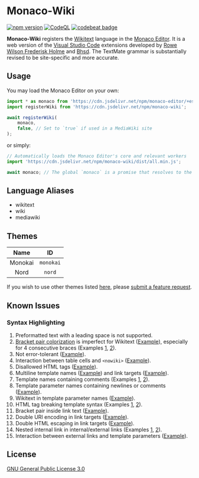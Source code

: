 # Monaco-Wiki

[![npm version](https://badge.fury.io/js/monaco-wiki.svg)](https://www.npmjs.com/package/monaco-wiki)
[![CodeQL](https://github.com/bhsd-harry/monaco-wiki/actions/workflows/codeql.yml/badge.svg)](https://github.com/bhsd-harry/monaco-wiki/actions/workflows/github-code-scanning/codeql)
[![codebeat badge](https://codebeat.co/badges/f4c13c9f-91c7-4cf8-a6f2-7c99e9209810)](https://codebeat.co/projects/github-com-bhsd-harry-monaco-wiki-main)

**Monaco-Wiki** registers the [Wikitext](https://www.mediawiki.org/wiki/Wikitext) language in the [Monaco Editor](https://microsoft.github.io/monaco-editor/). It is a web version of the [Visual Studio Code](https://code.visualstudio.com/) extensions developed by [Rowe Wilson Frederisk Holme](https://github.com/Frederisk/Wikitext-VSCode-Extension) and [Bhsd](https://github.com/bhsd-harry/vscode-extension-wikiparser). The TextMate grammar is substantially revised to be site-specific and more accurate.

## Usage

You may load the Monaco Editor on your own:

```js
import * as monaco from 'https://cdn.jsdelivr.net/npm/monaco-editor/+esm';
import registerWiki from 'https://cdn.jsdelivr.net/npm/monaco-wiki';

await registerWiki(
	monaco,
	false, // Set to `true` if used in a MediaWiki site
);
```

or simply:

```js
// Automatically loads the Monaco Editor's core and relevant workers
import 'https://cdn.jsdelivr.net/npm/monaco-wiki/dist/all.min.js';

await monaco; // The global `monaco` is a promise that resolves to the Monaco editor
```

## Language Aliases

- wikitext
- wiki
- mediawiki

## Themes

|Name|ID|
|:-:|:-:|
|Monokai|`monokai`|
|Nord|`nord`|

If you wish to use other themes listed [here](https://shiki.style/themes), please [submit a feature request](https://github.com/bhsd-harry/monaco-wiki/issues/new).

## Known Issues

### Syntax Highlighting

1. Preformatted text with a leading space is not supported.
1. [Bracket pair colorization](https://microsoft.github.io/monaco-editor/typedoc/interfaces/editor.IEditorOptions.html#bracketPairColorization) is imperfect for Wikitext ([Example](http://bhsd-harry.github.io/monaco-wiki/tests.html#T53961%3A%20Output%20correct%20nowikis%20in%20template%20arguments)), especially for 4 consecutive braces (Examples [1](http://bhsd-harry.github.io/monaco-wiki/tests.html#Templates%3A%20Parsoid%20parameter%20escaping%20test%201), [2](http://bhsd-harry.github.io/monaco-wiki/tests.html#Templates%3A%20'%3D'%20char%20in%20nested%20transclusions%20should%20not%20trigger%20nowiki%20escapes%20or%20conversion%20to%20named%20param)).
1. Not error-tolerant ([Example](http://bhsd-harry.github.io/monaco-wiki/tests.html#Templates%3A%20Target%20with%20an%20extension%20tag)).
1. Interaction between table cells and `<nowiki>` ([Example](http://bhsd-harry.github.io/monaco-wiki/tests.html#Cases%20where%20%22!!%22%20needs%20nowiki%20protection)).
1. Disallowed HTML tags ([Example](http://bhsd-harry.github.io/monaco-wiki/tests.html#T255007%3A%20French%20spacing%20in%20raw%20text%20elements)).
1. Multiline template names ([Example](http://bhsd-harry.github.io/monaco-wiki/tests.html#Templates%3A%20Don't%20recognize%20targets%20split%20by%20newlines)) and link targets ([Example](http://bhsd-harry.github.io/monaco-wiki/tests.html#Wikilinks%20with%20embedded%20newlines%20are%20not%20broken)).
1. Template names containing comments (Examples [1](http://bhsd-harry.github.io/monaco-wiki/tests.html#Templates%3A%20Recognize%20targets%20when%20newlines%20and%20comments%20don't%20split%20the%20target), [2](http://bhsd-harry.github.io/monaco-wiki/tests.html#Templates%3A%20Handle%20comments%20in%20the%20target)).
1. Template parameter names containing newlines or comments ([Example](http://bhsd-harry.github.io/monaco-wiki/tests.html#Templates%3A%20Handle%20comments%20in%20parameter%20names%20(T69657))).
1. Wikitext in template parameter names ([Example](http://bhsd-harry.github.io/monaco-wiki/tests.html#Templates%3A%20Other%20wikitext%20in%20parameter%20names%20(T69657))).
1. HTML tag breaking template syntax (Examples [1](http://bhsd-harry.github.io/monaco-wiki/tests.html#Break%20on%20%7C%20in%20element%20attribute%20in%20template), [2](http://bhsd-harry.github.io/monaco-wiki/tests.html#Break%20on%20%7C%20in%20element%20attribute%20name%20in%20template)).
1. Bracket pair inside link text ([Example](http://bhsd-harry.github.io/monaco-wiki/tests.html#Piped%20link%20with%20extlink-like%20text)).
1. Double URI encoding in link targets ([Example](http://bhsd-harry.github.io/monaco-wiki/tests.html#Link%20containing%20%25%20as%20a%20double%20hex%20sequence%20interpreted%20to%20hex%20sequence)).
1. Double HTML escaping in link targets ([Example](http://bhsd-harry.github.io/monaco-wiki/tests.html#Link%20containing%20an%20ampersand)).
1. Nested internal link in internal/external links (Examples [1](http://bhsd-harry.github.io/monaco-wiki/tests.html#Nested%20wikilink%20syntax%20in%20wikilink%20syntax%20that%20parses%20as%20wikilink%20in%20extlink), [2](http://bhsd-harry.github.io/monaco-wiki/tests.html#Wikilink%20in%20wikilink)).
1. Interaction between external links and template parameters ([Example](http://bhsd-harry.github.io/monaco-wiki/tests.html#Plain%20link%20in%20template%20argument)).

## License

[GNU General Public License 3.0](https://www.gnu.org/licenses/gpl-3.0-standalone.html)
